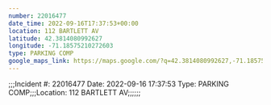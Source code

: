 ```yaml
---
number: 22016477
date_time: 2022-09-16T17:37:53+00:00
location: 112 BARTLETT AV
latitude: 42.3814080992627
longitude: -71.18575210272603
type: PARKING COMP
google_maps_link: https://maps.google.com/?q=42.3814080992627,-71.18575210272603
---
```


;;;Incident #: 22016477  Date: 2022-09-16 17:37:53   Type: PARKING COMP;;;Location: 112 BARTLETT AV;;;;;;
